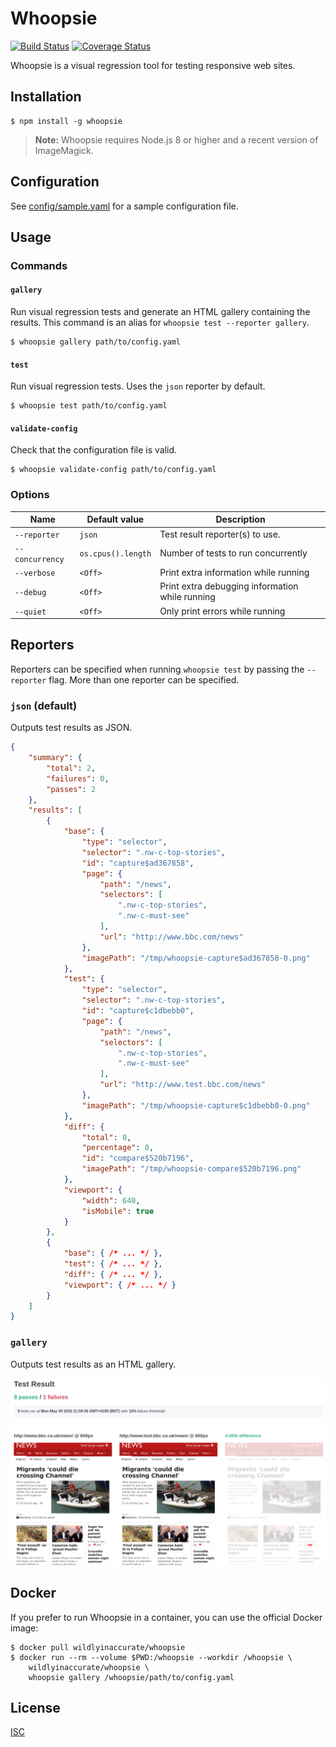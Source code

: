 # Whoopsie

[![Build Status](https://img.shields.io/travis/wildlyinaccurate/whoopsie.svg?style=flat-square)](https://travis-ci.org/wildlyinaccurate/whoopsie)
[![Coverage Status](https://img.shields.io/coveralls/wildlyinaccurate/whoopsie.svg?style=flat-square)](https://coveralls.io/repos/github/wildlyinaccurate/whoopsie/badge.svg?branch=master)

Whoopsie is a visual regression tool for testing responsive web sites.

## Installation

```
$ npm install -g whoopsie
```

> **Note:** Whoopsie requires Node.js 8 or higher and a recent version of ImageMagick.

## Configuration

See [config/sample.yaml](./config/sample.yaml) for a sample configuration file.

## Usage

### Commands

#### `gallery`

Run visual regression tests and generate an HTML gallery containing the results. This command is an alias for `whoopsie test --reporter gallery`.

```
$ whoopsie gallery path/to/config.yaml
```

#### `test`

Run visual regression tests. Uses the `json` reporter by default.

```
$ whoopsie test path/to/config.yaml
```

#### `validate-config`

Check that the configuration file is valid.

```
$ whoopsie validate-config path/to/config.yaml
```

### Options

| Name            | Default value      | Description                                     |
|-----------------|--------------------|-------------------------------------------------|
| `--reporter`    | `json`             | Test result reporter(s) to use.                 |
| `--concurrency` | `os.cpus().length` | Number of tests to run concurrently             |
| `--verbose`     | `<Off>`            | Print extra information while running           |
| `--debug`       | `<Off>`            | Print extra debugging information while running |
| `--quiet`       | `<Off>`            | Only print errors while running                 |

## Reporters

Reporters can be specified when running `whoopsie test` by passing the `--reporter` flag. More than one reporter can be specified.

### `json` (default)

Outputs test results as JSON.

```json
{
    "summary": {
        "total": 2,
        "failures": 0,
        "passes": 2
    },
    "results": [
        {
            "base": {
                "type": "selector",
                "selector": ".nw-c-top-stories",
                "id": "capture$ad367858",
                "page": {
                    "path": "/news",
                    "selectors": [
                        ".nw-c-top-stories",
                        ".nw-c-must-see"
                    ],
                    "url": "http://www.bbc.com/news"
                },
                "imagePath": "/tmp/whoopsie-capture$ad367858-0.png"
            },
            "test": {
                "type": "selector",
                "selector": ".nw-c-top-stories",
                "id": "capture$c1dbebb0",
                "page": {
                    "path": "/news",
                    "selectors": [
                        ".nw-c-top-stories",
                        ".nw-c-must-see"
                    ],
                    "url": "http://www.test.bbc.com/news"
                },
                "imagePath": "/tmp/whoopsie-capture$c1dbebb0-0.png"
            },
            "diff": {
                "total": 0,
                "percentage": 0,
                "id": "compare$520b7196",
                "imagePath": "/tmp/whoopsie-compare$520b7196.png"
            },
            "viewport": {
                "width": 640,
                "isMobile": true
            }
        },
        {
            "base": { /* ... */ },
            "test": { /* ... */ },
            "diff": { /* ... */ },
            "viewport": { /* ... */ }
        }
    ]
}
```

### `gallery`

Outputs test results as an HTML gallery.

[![](./example-output.png)](./example-output.png)

## Docker

If you prefer to run Whoopsie in a container, you can use the official Docker image:

```
$ docker pull wildlyinaccurate/whoopsie
$ docker run --rm --volume $PWD:/whoopsie --workdir /whoopsie \
    wildlyinaccurate/whoopsie \
    whoopsie gallery /whoopsie/path/to/config.yaml
```

## License

[ISC](./LICENSE)

